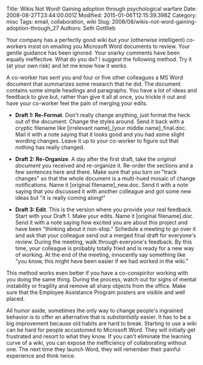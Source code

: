 Title: Wikis Not Word! Gaining adoption through psychological warfare
Date: 2008-08-27T23:44:00.001Z
Modified: 2015-01-06T12:15:39.398Z
Category: misc
Tags: email, collaboration, wiki
Slug: 2008/08/wikis-not-word-gaining-adoption-through_27
Authors: Seth Gottlieb

Your company has a perfectly good wiki but your (otherwise intelligent) co-workers insist on emailing you Microsoft Word documents to review. Your gentle guidance has been ignored. Your snarky comments have been equally ineffective. What do you do? I suggest the following method. Try it (at your own risk) and let me know how it works.  

A co-worker has sent you and four or five other colleagues a MS Word document that summarizes some research that he did. The document contains some simple headings and paragraphs. You have a lot of ideas and feedback to give but, rather than give it all at once, you trickle it out and have your co-worker feel the pain of merging your edits.   

*   __Draft 1: Re-Format__. Don't really change anything, just format the heck out of the document. Change the styles around. Send it back with a cryptic filename like \[irrelevant name\]\_\[your middle name\]\_final.doc. Mail it with a note saying that it looks good and you had some slight wording changes. Leave it up to your co-worker to figure out that nothing has really changed.   
    
*   __Draft 2: Re-Organize__. A day after the first draft, take the _original document_ you received and re-organize it. Re-order the sections and a few sentences here and there. Make sure that you turn on "track changes" so that the whole document is a multi-hued mosaic of change notifications. Name it \[original filename\]\_new.doc. Send it with a note saying that you discussed it with another colleague and got some new ideas but "it is really coming along!"  
    
*   __Draft 3: Edit__. This is the version where you provide your real feedback. Start with your Draft 1. Make your edits. Name it \[original filename\].doc. Send it with a note saying how excited you are about this project and have been "thinking about it non-stop." Schedule a meeting to go over it and ask that your colleague send out a merged final draft for everyone's review. During the meeting, walk through everyone's feedback. By this time, your colleague is probably totally fried and is ready for a new way of working. At the end of the meeting, innocently say something like "you know, this might have been easier if we had worked in the wiki."  
    

  

This method works even better if you have a co-conspiritor working with you doing the same thing. During the process, watch out for signs of mental instability or fragility and remove all sharp objects from the office. Make sure that the Employee Assistance Program posters are visible and well placed.   

All humor aside, sometimes the only way to change people's ingrained behavior is to offer an alternative that is _substantially_ easier. It has to be a big improvement because old habits are hard to break. Starting to use a wiki can be hard for people accustomed to Microsoft Word. They will initially get frustrated and resort to what they know. If you can't eliminate the learning curve of a wiki, you can expose the inefficiency of collaborating without one. The next time they launch Word, they will remember their painful experience and think twice.
